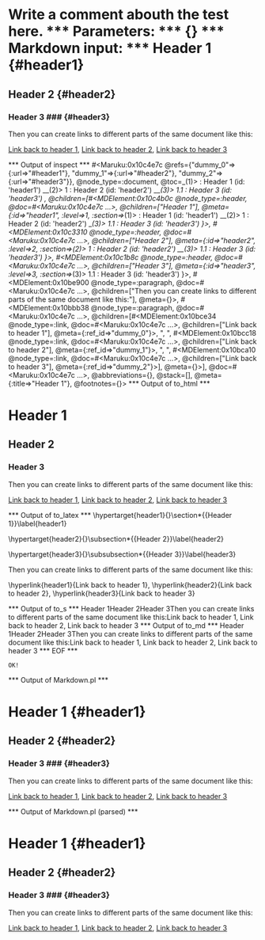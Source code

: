 Write a comment abouth the test here.
*** Parameters: ***
{}
*** Markdown input: ***
Header 1            {#header1}
========

Header 2            {#header2}
--------

### Header 3 ###      {#header3}

Then you can create links to different parts of the same document like this:

[Link back to header 1](#header1),
[Link back to header 2](#header2),
[Link back to header 3](#header3)

*** Output of inspect ***
#<Maruku:0x10c4e7c @refs={"dummy_0"=>{:url=>"#header1"}, "dummy_1"=>{:url=>"#header2"}, "dummy_2"=>{:url=>"#header3"}}, @node_type=:document, @toc=_(1)>	  : Header 1 (id: 'header1')
__(2)>	 1 : Header 2 (id: 'header2')
___(3)>	 1.1 : Header 3 (id: 'header3')
, @children=[#<MDElement:0x10c4b0c @node_type=:header, @doc=#<Maruku:0x10c4e7c ...>, @children=["Header 1"], @meta={:id=>"header1", :level=>1, :section=>_(1)>	  : Header 1 (id: 'header1')
__(2)>	 1 : Header 2 (id: 'header2')
___(3)>	 1.1 : Header 3 (id: 'header3')
}>, #<MDElement:0x10c3310 @node_type=:header, @doc=#<Maruku:0x10c4e7c ...>, @children=["Header 2"], @meta={:id=>"header2", :level=>2, :section=>_(2)>	 1 : Header 2 (id: 'header2')
__(3)>	 1.1 : Header 3 (id: 'header3')
}>, #<MDElement:0x10c1b8c @node_type=:header, @doc=#<Maruku:0x10c4e7c ...>, @children=["Header 3"], @meta={:id=>"header3", :level=>3, :section=>_(3)>	 1.1 : Header 3 (id: 'header3')
}>, #<MDElement:0x10be900 @node_type=:paragraph, @doc=#<Maruku:0x10c4e7c ...>, @children=["Then you can create links to different parts of the same document like this:"], @meta={}>, #<MDElement:0x10bbb38 @node_type=:paragraph, @doc=#<Maruku:0x10c4e7c ...>, @children=[#<MDElement:0x10bce34 @node_type=:link, @doc=#<Maruku:0x10c4e7c ...>, @children=["Link back to header 1"], @meta={:ref_id=>"dummy_0"}>, ", ", #<MDElement:0x10bcc18 @node_type=:link, @doc=#<Maruku:0x10c4e7c ...>, @children=["Link back to header 2"], @meta={:ref_id=>"dummy_1"}>, ", ", #<MDElement:0x10bca10 @node_type=:link, @doc=#<Maruku:0x10c4e7c ...>, @children=["Link back to header 3"], @meta={:ref_id=>"dummy_2"}>], @meta={}>], @doc=#<Maruku:0x10c4e7c ...>, @abbreviations={}, @stack=[], @meta={:title=>"Header 1"}, @footnotes={}>
*** Output of to_html ***
<h1 id='header1'>Header 1</h1
    ><h2 id='header2'>Header 2</h2
    ><h3 id='header3'>Header 3</h3
    ><p>Then you can create links to different parts of the same document like this:</p
    ><p
      ><a href='#header1'>Link back to header 1</a
      >, <a href='#header2'>Link back to header 2</a
      >, <a href='#header3'>Link back to header 3</a
    ></p
  >
*** Output of to_latex ***
\hypertarget{header1}{}\section*{{Header 1}}\label{header1}

\hypertarget{header2}{}\subsection*{{Header 2}}\label{header2}

\hypertarget{header3}{}\subsubsection*{{Header 3}}\label{header3}

Then you can create links to different parts of the same document like this:

\hyperlink{header1}{Link back to header 1}, \hyperlink{header2}{Link back to header 2}, \hyperlink{header3}{Link back to header 3}


*** Output of to_s ***
Header 1Header 2Header 3Then you can create links to different parts of the same document like this:Link back to header 1, Link back to header 2, Link back to header 3
*** Output of to_md ***
Header 1Header 2Header 3Then you can create links to different parts of the same document like this:Link back to header 1, Link back to header 2, Link back to header 3
*** EOF ***



	OK!



*** Output of Markdown.pl ***
<h1>Header 1            {#header1}</h1>

<h2>Header 2            {#header2}</h2>

<h3>Header 3 ###      {#header3}</h3>

<p>Then you can create links to different parts of the same document like this:</p>

<p><a href="#header1">Link back to header 1</a>,
<a href="#header2">Link back to header 2</a>,
<a href="#header3">Link back to header 3</a></p>

*** Output of Markdown.pl (parsed) ***
<h1>Header 1 {#header1}</h1
    ><h2>Header 2 {#header2}</h2
    ><h3>Header 3 ### {#header3}</h3
    ><p>Then you can create links to different parts of the same document like this:</p
    ><p
      ><a href='#header1'>Link back to header 1</a
      >,
<a href='#header2'>Link back to header 2</a
      >,
<a href='#header3'>Link back to header 3</a
    ></p
  >